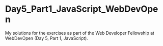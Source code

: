 # Day5_Part1_JavaScript_WebDevOpen
My solutions for the exercises as part of the Web Developer Fellowship at WebDevOpen (Day 5, Part 1, JavaScript).
